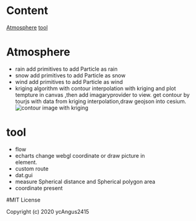 # Content
[Atmosphere](#atmosphere)
[tool](#tool)
# Atmosphere
* rain
    add primitives to add Particle as rain
* snow
    add primitives to add Particle as snow
* wind
    add primitives to add Particle as wind
* kriging algorithm with contour
    interpolation with kriging and plot tempture in canvas ,then add imagaryprovider to view.
    get contour by tourjs with data from kriging interpolation,draw geojson into cesium.
![contour image with kriging](https://github.com/ycAngus2415/atmosphere/blob/master/data/contour.png)
# tool
* flow
* echarts
    change webgl coordinate or draw picture in <div> element.
* custom route
* dat.gui
* measure Spherical distance and Spherical polygon area
* coordinate present

#MIT License

Copyright (c) 2020 ycAngus2415
